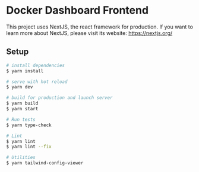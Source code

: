 # Docker Dashboard Frontend

This project uses NextJS, the react framework for production.
If you want to learn more about NextJS, please visit its website: https://nextjs.org/

## Setup

```bash
# install dependencies
$ yarn install

# serve with hot reload
$ yarn dev

# build for production and launch server
$ yarn build
$ yarn start

# Run tests
$ yarn type-check

# Lint
$ yarn lint
$ yarn lint --fix

# Utilities
$ yarn tailwind-config-viewer
```
